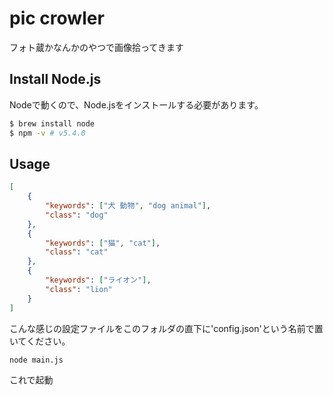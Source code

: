 # pic crowler

フォト蔵かなんかのやつで画像拾ってきます

## Install Node.js

Nodeで動くので、Node.jsをインストールする必要があります。

```sh
$ brew install node
$ npm -v # v5.4.0
```

## Usage

```json
[
    {
        "keywords": ["犬 動物", "dog animal"],
        "class": "dog"
    },
    {
        "keywords": ["猫", "cat"],
        "class": "cat"
    },
    {
        "keywords": ["ライオン"],
        "class": "lion"
    }
]
```

こんな感じの設定ファイルをこのフォルダの直下に'config.json'という名前で置いてください。

```sh
node main.js
```

これで起動
